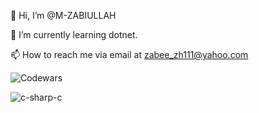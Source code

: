
👋 Hi, I’m @M-ZABIULLAH

🌱 I’m currently learning dotnet.

📫 How to reach me via email at zabee_zh111@yahoo.com
 
  ![Codewars](https://www.codewars.com/users/M-ZABIULLAH/badges/large)




![c-sharp-c](https://github.com/user-attachments/assets/aa2915f7-865f-4247-b3c5-d19e92a42b07)
<i class="fa-brands fa-html5"></i>
<i class="fa-brands fa-css3-alt"></i>






<!---
M-ZABIULLAH/M-ZABIULLAH is a ✨ special ✨ repository because its `README.md` (this file) appears on your GitHub profile.
You can click the Preview link to take a look at your changes.
